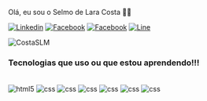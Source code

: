 Olá, eu sou o Selmo de Lara Costa 👋🏻

[![Linkedin](https://img.shields.io/badge/LinkedIn-0077B5?style=for-the-badge&logo=linkedin&logoColor=white)](https://www.linkedin.com/in/selmo-lara-costa-58baa973/)
[![Facebook](https://img.shields.io/badge/Facebook-1877F2?style=for-the-badge&logo=facebook&logoColor=white)](https://www.facebook.com/selmo.laracosta?locale=pt_BR)
[![Facebook](https://img.shields.io/badge/Instagram-E4405F?style=for-the-badge&logo=instagram&logoColor=white)](https://www.instagram.com/memo_costa)
[![Line](https://img.shields.io/badge/Line-00C300?style=for-the-badge&logo=line&logoColor=white)](https://line.me/ti/p/ldy2FQyMvv)

![CostaSLM](https://github-readme-stats.vercel.app/api?username=CostaSLM&show_icons=true&theme=onedark)

### Tecnologias que uso ou que estou aprendendo!!!

<div style="display: inline_block"><br/>
<img align="center" alt="html5" src="https://img.shields.io/badge/HTML5-E34F26?stylefor-the-badge&logo=html5&logoColo=rmwhite">
<img align="center" alt="css" src="https://img.shields.io/badge/CSS-239120?&style=for-the-badge&logo=css3&logoColor=white">
<img align="center" alt="css" src="https://img.shields.io/badge/JavaScript-F7DF1E?style=for-the-badge&logo=javascript&logoColor=black">
<img align="center" alt="css" src="https://img.shields.io/badge/Node.js-43853D?style=for-the-badge&logo=node.js&logoColor=white">
<img align="center" alt="css" src="https://img.shields.io/badge/TypeScript-007ACC?style=for-the-badge&logo=typescript&logoColor=white">
<img align="center" alt="css" src="https://img.shields.io/badge/React-20232A?style=for-the-badge&logo=react&logoColor=61DAFB">
<img align="center" alt="css" src="https://img.shields.io/badge/React_Native-20232A?style=for-the-badge&logo=react&logoColor=61DAFB">
